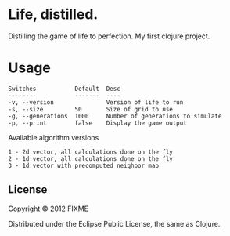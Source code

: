 # Life, distilled.

Distilling the game of life to perfection. My first clojure project.

# Usage

    Switches           Default  Desc
    --------           -------  ----
    -v, --version               Version of life to run
    -s, --size         50       Size of grid to use
    -g, --generations  1000     Number of generations to simulate
    -p, --print        false    Display the game output

Available algorithm versions

    1 - 2d vector, all calculations done on the fly
    2 - 1d vector, all calculations done on the fly
    3 - 1d vector with precomputed neighbor map

## License

Copyright © 2012 FIXME

Distributed under the Eclipse Public License, the same as Clojure.
